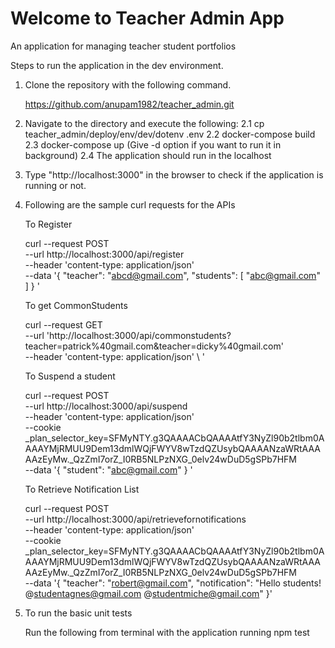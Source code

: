 # Welcome to Teacher Admin App
An application for managing teacher student portfolios

Steps to run the application in the dev environment.

1. Clone the repository with the following command.

    https://github.com/anupam1982/teacher_admin.git

2. Navigate to the directory and execute the following:
    2.1 cp teacher_admin/deploy/env/dev/dotenv .env
    2.2 docker-compose build
    2.3 docker-compose up (Give -d option if you want to run it in background)
    2.4 The application should run in the localhost

3. Type "http://localhost:3000" in the browser to check if the application is running or not.

4. Following are the sample curl requests for the APIs
   
    To Register

    curl --request POST \
    --url http://localhost:3000/api/register \
    --header 'content-type: application/json' \
    --data '{
    "teacher": "abcd@gmail.com",
    "students":
        [
        "abc@gmail.com"
        ]
    }
    '

    To get CommonStudents

    curl --request GET \
    --url 'http://localhost:3000/api/commonstudents?teacher=patrick%40gmail.com&teacher=dicky%40gmail.com' \
    --header 'content-type: application/json' \ '

    To Suspend a student

    curl --request POST \
    --url http://localhost:3000/api/suspend \
    --header 'content-type: application/json' \
    --cookie _plan_selector_key=SFMyNTY.g3QAAAACbQAAAAtfY3NyZl90b2tlbm0AAAAYMjRMUU9Dem13dmlWQjFWYV8wTzdQZUsybQAAAANzaWRtAAAAAzEyMw._QzZmI7orZ_I0RB5NLPzNXG_0elv24wDuD5gSPb7HFM \
    --data '{
    "student": "abc@gmail.com"
    }
    '

    To Retrieve Notification List

    curl --request POST \
    --url http://localhost:3000/api/retrievefornotifications \
    --header 'content-type: application/json' \
    --cookie _plan_selector_key=SFMyNTY.g3QAAAACbQAAAAtfY3NyZl90b2tlbm0AAAAYMjRMUU9Dem13dmlWQjFWYV8wTzdQZUsybQAAAANzaWRtAAAAAzEyMw._QzZmI7orZ_I0RB5NLPzNXG_0elv24wDuD5gSPb7HFM \
    --data '{
    "teacher":  "robert@gmail.com",
        "notification": "Hello students! @studentagnes@gmail.com @studentmiche@gmail.com"
    }'


 5. To run the basic unit tests

    Run the following from terminal with the application running
    npm test


